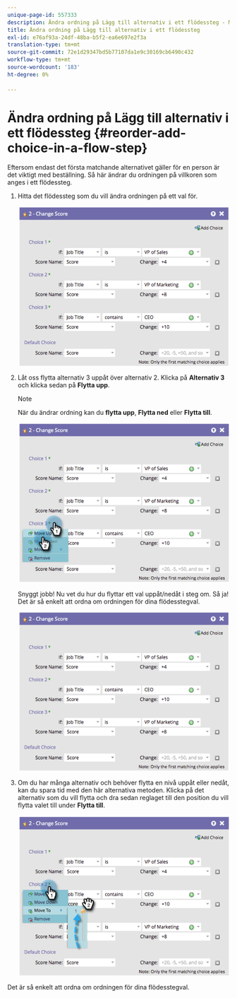 ```yaml
---
unique-page-id: 557333
description: Ändra ordning på Lägg till alternativ i ett flödessteg - Marketo Docs - Produktdokumentation
title: Ändra ordning på Lägg till alternativ i ett flödessteg
exl-id: e76af93a-24df-48ba-b5f2-ea6e697e2f3a
translation-type: tm+mt
source-git-commit: 72e1d29347bd5b77107da1e9c30169cb6490c432
workflow-type: tm+mt
source-wordcount: '183'
ht-degree: 0%

---
```


# Ändra ordning på Lägg till alternativ i ett flödessteg {#reorder-add-choice-in-a-flow-step}

Eftersom endast det första matchande alternativet gäller för en person är det viktigt med beställning. Så här ändrar du ordningen på villkoren som anges i ett flödessteg.

1. Hitta det flödessteg som du vill ändra ordningen på ett val för.

   ![](assets/one.png)

1. Låt oss flytta alternativ 3 uppåt över alternativ 2. Klicka på **Alternativ 3** och klicka sedan på **Flytta upp**.

   >[!NOTE]
   >
   >När du ändrar ordning kan du **flytta upp**, **Flytta ned** eller **Flytta till**.

   ![](assets/two.png)

   Snyggt jobb! Nu vet du hur du flyttar ett val uppåt/nedåt i steg om. Så ja! Det är så enkelt att ordna om ordningen för dina flödesstegval.

   ![](assets/three.png)

1. Om du har många alternativ och behöver flytta en nivå uppåt eller nedåt, kan du spara tid med den här alternativa metoden. Klicka på det alternativ som du vill flytta och dra sedan reglaget till den position du vill flytta valet till under **Flytta till**.

   ![](assets/four.png)

Det är så enkelt att ordna om ordningen för dina flödesstegval.

